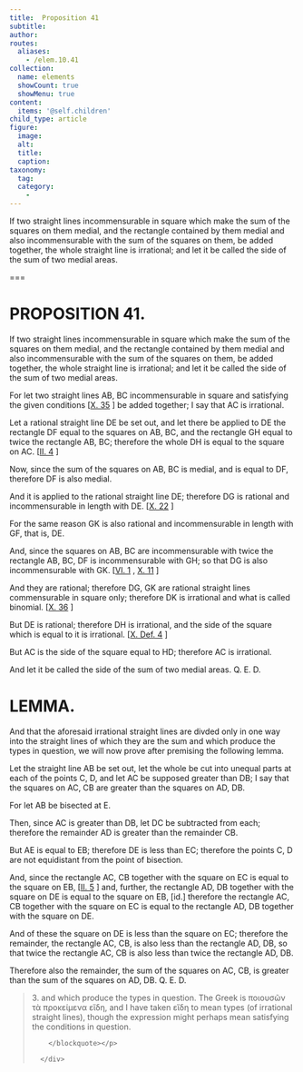 ```yaml
---
title:  Proposition 41
subtitle: 
author:
routes:
  aliases:
    - /elem.10.41
collection:
  name: elements
  showCount: true
  showMenu: true
content:
  items: '@self.children'
child_type: article
figure:
  image:
  alt:
  title:
  caption:
taxonomy:
  tag:
  category:
    - 
---
```


<p><hi rend="ital">If two straight lines incommensurable in square which make the sum of the squares on them medial</hi>, <hi rend="ital">and the rectangle contained by them medial and also incommensurable with the sum of the squares on them</hi>, <hi rend="ital">be added together</hi>, <hi rend="ital">the whole straight line is irrational</hi>; <hi rend="ital">and let it be called the</hi>
       <hi rend="bold">side of the sum of two medial areas</hi>. <pb n="90"/></p>

===

<h1>PROPOSITION 41.</h1>
<p><span class="ital">If two straight lines incommensurable in square which make the sum of the squares on them medial</span>, <span class="ital">and the rectangle contained by them medial and also incommensurable with the sum of the squares on them</span>, <span class="ital">be added together</span>, <span class="ital">the whole straight line is irrational</span>; <span class="ital">and let it be called the</span>
       <span class="bold">side of the sum of two medial areas</span>. <pb n="90"/></p>

<p>For let two straight lines <span class="ital">AB</span>, <span class="ital">BC</span> incommensurable in square and satisfying the given conditions [<a href="/elem.10.35">X. 35</a>
] be added together; I say that <span class="ital">AC</span> is irrational. 
      </p>

<p>Let a rational straight line <span class="ital">DE</span> be set out, and let there be applied to <span class="ital">DE</span> the rectangle <span class="ital">DF</span> equal to the squares on <span class="ital">AB</span>, <span class="ital">BC</span>, and the rectangle <span class="ital">GH</span> equal to twice the rectangle <span class="ital">AB</span>, <span class="ital">BC</span>; therefore the whole <span class="ital">DH</span> is equal to the square on <span class="ital">AC</span>. [<a href="/elem.2.4">II. 4</a>
] </p>

<p>Now, since the sum of the squares on <span class="ital">AB</span>, <span class="ital">BC</span> is medial, and is equal to <span class="ital">DF</span>, therefore <span class="ital">DF</span> is also medial. </p>

<p>And it is applied to the rational straight line <span class="ital">DE</span>; therefore <span class="ital">DG</span> is rational and incommensurable in length with <span class="ital">DE</span>. [<a href="/elem.10.22">X. 22</a>
] </p>

<p>For the same reason <span class="ital">GK</span> is also rational and incommensurable in length with <span class="ital">GF</span>, that is, <span class="ital">DE</span>. </p>

<p>And, since the squares on <span class="ital">AB</span>, <span class="ital">BC</span> are incommensurable with twice the rectangle <span class="ital">AB</span>, <span class="ital">BC</span>, <span class="ital">DF</span> is incommensurable with <span class="ital">GH</span>; so that <span class="ital">DG</span> is also incommensurable with <span class="ital">GK</span>. [<a href="/elem.6.1">VI. 1</a>
, <a href="/elem.10.11">X. 11</a>
] </p>

<p>And they are rational; therefore <span class="ital">DG</span>, <span class="ital">GK</span> are rational straight lines commensurable in square only; therefore <span class="ital">DK</span> is irrational and what is called binomial. [<a href="/elem.10.36">X. 36</a>
] </p>

<p>But <span class="ital">DE</span> is rational; therefore <span class="ital">DH</span> is irrational, and the side of the square which is equal to it is irrational. [<a href="/elem.10.def.4">X. Def. 4</a>
] </p>

<p>But <span class="ital">AC</span> is the side of the square equal to <span class="ital">HD</span>; therefore <span class="ital">AC</span> is irrational. </p>

<p>And let it be called the <span class="bold">side of the sum of two medial areas</span>. Q. E. D.
 </p>
<div id="elem.10.41.l.1" class="lemma">
       <h1>LEMMA.</h1>
       
<p>And that the aforesaid irrational straight lines are divded only in one way into the straight lines of which they are the sum and which produce the types in question, we will now prove after premising the following lemma. </p>

       
<p>Let the straight line <span class="ital">AB</span> be set out, let the whole be cut into unequal parts at each of the points <span class="ital">C</span>, <span class="ital">D</span>,  and let <span class="ital">AC</span> be supposed greater than <span class="ital">DB</span>; I say that the squares on <span class="ital">AC</span>, <span class="ital">CB</span> are greater than the squares on <span class="ital">AD</span>, <span class="ital">DB</span>. </p>

       
<p>For let <span class="ital">AB</span> be bisected at <span class="ital">E</span>. </p>

       
<p>Then, since <span class="ital">AC</span> is greater than <span class="ital">DB</span>, let <span class="ital">DC</span> be subtracted from each; therefore the remainder <span class="ital">AD</span> is greater than the remainder <span class="ital">CB</span>. </p>

       
<p>But <span class="ital">AE</span> is equal to <span class="ital">EB</span>; therefore <span class="ital">DE</span> is less than <span class="ital">EC</span>; <pb n="92"/>therefore the points <span class="ital">C</span>, <span class="ital">D</span> are not equidistant from the point of bisection. </p>

       
<p>And, since the rectangle <span class="ital">AC</span>, <span class="ital">CB</span> together with the square on <span class="ital">EC</span> is equal to the square on <span class="ital">EB</span>, [<a href="/elem.2.5">II. 5</a>
] and, further, the rectangle <span class="ital">AD</span>, <span class="ital">DB</span> together with the square on <span class="ital">DE</span> is equal to the square on <span class="ital">EB</span>, [<span class="ital">id</span>.] therefore the rectangle <span class="ital">AC</span>, <span class="ital">CB</span> together with the square on <span class="ital">EC</span> is equal to the rectangle <span class="ital">AD</span>, <span class="ital">DB</span> together with the square on <span class="ital">DE</span>. </p>

       
<p>And of these the square on <span class="ital">DE</span> is less than the square on <span class="ital">EC</span>; therefore the remainder, the rectangle <span class="ital">AC</span>, <span class="ital">CB</span>, is also less than the rectangle <span class="ital">AD</span>, <span class="ital">DB</span>, so that twice the rectangle <span class="ital">AC</span>, <span class="ital">CB</span> is also less than twice the rectangle <span class="ital">AD</span>, <span class="ital">DB</span>. </p>

       
<p>Therefore also the remainder, the sum of the squares on <span class="ital">AC</span>, <span class="ital">CB</span>, is greater than the sum of the squares on <span class="ital">AD</span>, <span class="ital">DB</span>. Q. E. D.
<blockquote n="3" class="crit" place="unspecified" anchored="yes">
         
<p>3. <lemma from="ROOT" to="DITTO">and which produce the types in question.</lemma> The Greek is <foreign lang="greek">ποιουσῶν τὰ προκείμενα εἴδη</foreign>, and I have taken <foreign lang="greek">εἴδη</foreign> to mean <quote>types (of irrational straight lines),</quote>
 though the expression might perhaps mean <quote>satisfying the <span class="ital">conditions</span> in question.</quote>
</p>

        </blockquote></p>

      </div>
